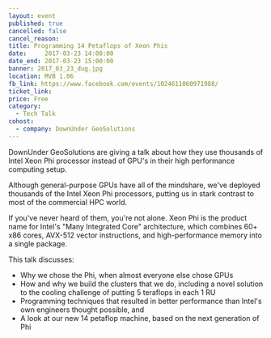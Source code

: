 ```yaml
---
layout: event
published: true
cancelled: false
cancel_reason:
title: Programming 14 Petaflops of Xeon Phis
date:     2017-03-23 14:00:00
date_end: 2017-03-23 15:00:00
banner: 2017_03_23_dug.jpg
location: MVB 1.06
fb_link: https://www.facebook.com/events/1024611060971988/
ticket_link:
price: Free
category:
  - Tech Talk
cohost:
  - company: DownUnder GeoSolutions
---
```


DownUnder GeoSolutions are giving a talk about how they use thousands of Intel Xeon Phi processor instead of GPU's in their high performance computing setup.

Although general-purpose GPUs have all of the mindshare, we've deployed thousands of the Intel Xeon Phi processors, putting us in stark contrast to most of the commercial HPC world.

If you've never heard of them, you're not alone. Xeon Phi is the product name for Intel's "Many Integrated Core" architecture, which combines 60+ x86 cores, AVX-512 vector instructions, and high-performance memory into a single package.

This talk discusses:
- Why we chose the Phi, when almost everyone else chose GPUs
- How and why we build the clusters that we do, including a novel solution to the cooling challenge of putting 5 teraflops in each 1 RU
- Programming techniques that resulted in better performance than Intel's own engineers thought possible, and
- A look at our new 14 petaflop machine, based on the next generation of Phi
